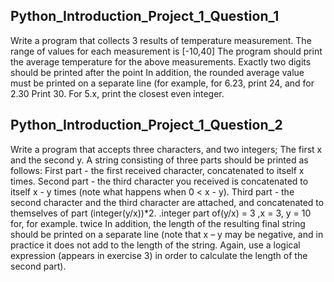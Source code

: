 ## Python_Introduction_Project_1_Question_1
Write a program that collects 3 results of temperature measurement. The range of values for each measurement is [-10,40]
The program should print the average temperature for the above measurements. Exactly two digits should be printed
after the point
In addition, the rounded average value must be printed on a separate line (for example, for 6.23, print 24, and for 2.30
Print 30. For 5.x, print the closest even integer.

## Python_Introduction_Project_1_Question_2
Write a program that accepts three characters, and two integers; The first x and the second y.
A string consisting of three parts should be printed as follows:
First part - the first received character, concatenated to itself x times.
Second part - the third character you received is concatenated to itself x - y times (note what happens when 0 < x - y).
Third part - the second character and the third character are attached, and concatenated to themselves of part (integer(y/x))*2.
.integer part of(y/x) = 3 ,x = 3, y = 10 for, for example. twice
In addition, the length of the resulting final string should be printed on a separate line (note that x – y
may be negative, and in practice it does not add to the length of the string. Again, use a logical expression (appears in exercise 3)
in order to calculate the length of the second part).
